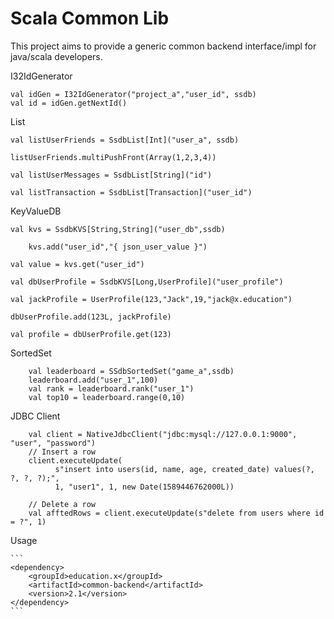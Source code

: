 # Scala Common Lib

This project aims to provide a generic common backend interface/impl for java/scala developers.

I32IdGenerator

	val idGen = I32IdGenerator("project_a","user_id", ssdb)
	val id = idGen.getNextId()

List

    val listUserFriends = SsdbList[Int]("user_a", ssdb)

    listUserFriends.multiPushFront(Array(1,2,3,4))

    val listUserMessages = SsdbList[String]("id")

    val listTransaction = SsdbList[Transaction]("user_id")

KeyValueDB

	val kvs = SsdbKVS[String,String]("user_db",ssdb)

        kvs.add("user_id","{ json_user_value }")

	val value = kvs.get("user_id")

	val dbUserProfile = SsdbKVS[Long,UserProfile]("user_profile")

	val jackProfile = UserProfile(123,"Jack",19,"jack@x.education")

	dbUserProfile.add(123L, jackProfile)

	val profile = dbUserProfile.get(123)


SortedSet

        val leaderboard = SSdbSortedSet("game_a",ssdb)
        leaderboard.add("user_1",100)
        val rank = leaderboard.rank("user_1")
        val top10 = leaderboard.range(0,10)



JDBC Client

        val client = NativeJdbcClient("jdbc:mysql://127.0.0.1:9000", "user", "password")
        // Insert a row
        client.executeUpdate(
              s"insert into users(id, name, age, created_date) values(?, ?, ?, ?);",
              1, "user1", 1, new Date(1589446762000L))
              
        // Delete a row          
        val afftedRows = client.executeUpdate(s"delete from users where id = ?", 1)

Usage
	
	```
	<dependency>
  		<groupId>education.x</groupId>
  		<artifactId>common-backend</artifactId>
  		<version>2.1</version>
	</dependency>
	```
